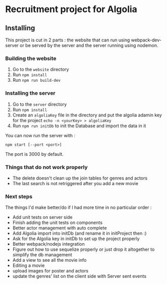 
# Recruitment project for Algolia


## Installing

This project is cut in 2 parts : the website that can run using webpack-dev-server or be served by the server and the server running using nodemon.

### Building the website

1. Go to the `website` directory
2. Run `npm install`
3. Run `npm run build-dev`

### Installing the server

1. Go to the `server` directory
2. Run `npm install`
3. Create an `algoliaKey` file in the directory and put the algolia adamin key for the project
`echo -n <yourKey> > algoliaKey`
4. Run `npm run initDb` to init the Database and import the data in it

You can now run the server with : 

```
npm start [--port <port>]
```  

The port is 3000 by default.

### Things that do not work properly

* The delete doesn't clean up the join tables for genres and actors
* The last search is not retriggered after you add a new movie

### Next steps

The things I'd make better/do if I had more time in no particular order : 

* Add unit tests on server side
* Finish adding the unit tests on components
* Better actor management with auto complete
* Add Algolia import into initDb (and rename it in initProject then :)
* Ask for the Algolia key in initDb to set up the project properly
* Better webpack/nodejs integration
* Figure out how to use sequelize properly or just drop it altogether to simplify the db management
* Add a view to see all the movie info
* Editing a movie
* upload images for poster and actors
* update the genres' list on the client side with Server sent events